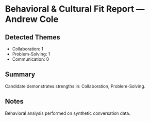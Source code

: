 # Behavioral & Cultural Fit Report — Andrew Cole

## Detected Themes
- Collaboration: 1
- Problem-Solving: 1
- Communication: 0

## Summary
Candidate demonstrates strengths in: Collaboration, Problem-Solving.

## Notes
Behavioral analysis performed on synthetic conversation data.